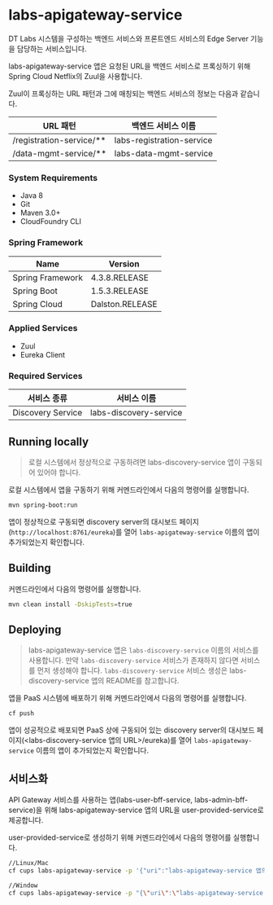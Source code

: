# labs-apigateway-service

DT Labs 시스템을 구성하는 백엔드 서비스와 프론트엔드 서비스의 Edge Server 기능을 담당하는 서비스입니다. 

labs-apigateway-service 앱은 요청된 URL을 백엔드 서비스로 프록싱하기 위해 Spring Cloud Netflix의 Zuul을 사용합니다.

Zuul이 프록싱하는 URL 패턴과 그에 매칭되는 백엔드 서비스의 정보는 다음과 같습니다. 

| URL 패턴                                                  | 백엔드 서비스 이름                                       |
| --------------------------- | --------------------------- |
| /registration-service/**    | labs-registration-service |
| /data-mgmt-service/**       | labs-data-mgmt-service    |


### System Requirements

- Java 8
- Git
- Maven 3.0+
- CloudFoundry CLI


### Spring Framework

| Name             | Version         |
| ---------------- | --------------- |
| Spring Framework | 4.3.8.RELEASE   |
| Spring Boot      | 1.5.3.RELEASE   |
| Spring Cloud     | Dalston.RELEASE |


### Applied Services

- Zuul
- Eureka Client


### Required Services

| 서비스 종류                                                 | 서비스 이름                                                 |
| --------------------------- | --------------------------- |
| Discovery Service           | labs-discovery-service    |


## Running locally

> 로컬 시스템에서 정상적으로 구동하려면 labs-discovery-service 앱이 구동되어 있어야 합니다.

로컬 시스템에서 앱을 구동하기 위해 커멘드라인에서 다음의 명령어를 실행합니다.
```sh
mvn spring-boot:run
```

앱이 정상적으로 구동되면 discovery server의 대시보드 페이지(`http://localhost:8761/eureka`)를 열어 `labs-apigateway-service` 이름의 앱이 추가되었는지 확인합니다.


## Building

커멘드라인에서 다음의 명령어를 실행합니다.
```sh
mvn clean install -DskipTests=true
```

## Deploying

> labs-apigateway-service 앱은 `labs-discovery-service` 이름의 서비스를 사용합니다. 만약  `labs-discovery-service` 서비스가 존재하지 않다면 서비스를 먼저 생성해야 합니다. `labs-discovery-service` 서비스 생성은 labs-discovery-service 앱의 README를 참고합니다.

앱을 PaaS 시스템에 배포하기 위해 커멘드라인에서 다음의 명령어를 실행합니다.
```sh
cf push
```

앱이 성공적으로 배포되면 PaaS 상에 구동되어 있는 discovery server의 대시보드 페이지(<labs-discovery-service 앱의 URL>/eureka)를 열어 `labs-apigateway-service` 이름의 앱이 추가되었는지 확인합니다.

## 서비스화

API Gateway 서비스를 사용하는 앱(labs-user-bff-service, labs-admin-bff-service)을 위해 labs-apigateway-service 앱의 URL을 user-provided-service로 제공합니다.

user-provided-service로 생성하기 위해 커멘드라인에서 다음의 명령어를 실행합니다.
```sh
//Linux/Mac
cf cups labs-apigateway-service -p '{"uri":"labs-apigateway-service 앱의 URL"}'

//Window
cf cups labs-apigateway-service -p "{\"uri\":\"labs-apigateway-service 앱의 URL\"}"
```


